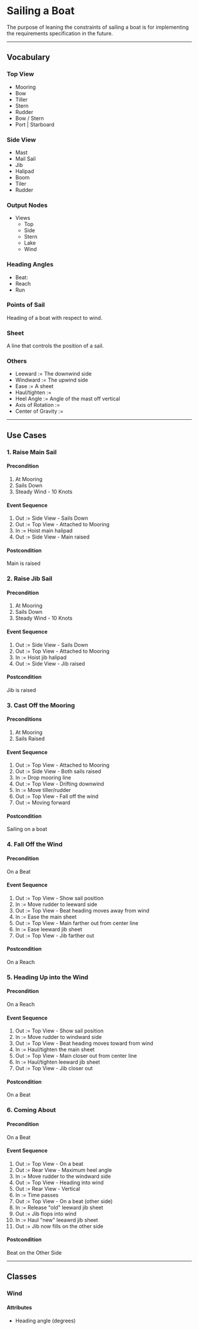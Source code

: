 # Sailing a Boat

The purpose of leaning the constraints of sailing a boat is for implementing the requirements specification in the future.

-------------------------------

## Vocabulary

### Top View

- Mooring
- Bow
- Tiller
- Stern
- Rudder
- Bow / Stern
- Port | Starboard

### Side View

- Mast 
- Mail Sail
- Jib
- Halipad
- Boom
- Tiler
- Rudder

### Output Nodes

- Views
  - Top
  - Side
  - Stern
  - Lake
  - Wind

### Heading Angles

- Beat: 
- Reach
- Run

### Points of Sail

Heading of a boat with respect to wind.

### Sheet

A line that controls the position of a sail.

### Others
- Leeward := The downwind side
- Windward := The upwind side
- Ease := A sheet
- Haul/tighten := 
- Heel Angle := Angle of the mast off vertical
- Axis of Rotation := 
- Center of Gravity := 


-------------------------------

## Use Cases

### 1. Raise Main Sail

#### Precondition

1. At Mooring
2. Sails Down
3. Steady Wind - 10 Knots

#### Event Sequence

1. Out := Side View - Sails Down
2. Out := Top View - Attached to Mooring
3. In := Hoist main halipad
4. Out := Side View - Main raised

#### Postcondition

Main is raised

### 2. Raise Jib Sail

#### Precondition

1. At Mooring
2. Sails Down
3. Steady Wind - 10 Knots

#### Event Sequence

1. Out := Side View - Sails Down
2. Out := Top View - Attached to Mooring
3. In := Hoist jib halipad
4. Out := Side View - Jib raised

#### Postcondition

Jib is raised

### 3. Cast Off the Mooring

#### Preconditions

1. At Mooring
2. Sails Raised

#### Event Sequence

1. Out := Top View - Attached to Mooring
2. Out := Side View - Both sails raised
3. In := Drop mooring line
4. Out := Top View - Drifting downwind
5. In := Move tiller/rudder
6. Out := Top View - Fall off the wind
7. Out := Moving forward

#### Postcondition

Sailing on a boat

### 4. Fall Off the Wind

#### Precondition

On a Beat

#### Event Sequence

1. Out := Top View - Show sail position
2. In := Move rudder to leeward side
3. Out := Top View - Beat heading moves away from wind
4. In := Ease the main sheet
5. Out := Top View - Main farther out from center line
6. In := Ease leeward jib sheet
7. Out := Top View - Jib farther out

#### Postcondition

On a Reach

### 5. Heading Up into the Wind

#### Precondition

On a Reach

#### Event Sequence

1. Out := Top View - Show sail position
2. In := Move rudder to windward side
3. Out := Top View - Beat heading moves toward from wind
4. In := Haul/tighten the main sheet
5. Out := Top View - Main closer out from center line
6. In := Haul/tighten leeward jib sheet
7. Out := Top View - Jib closer out

#### Postcondition

On a Beat

### 6. Coming About

#### Precondition

On a Beat

#### Event Sequence

1. Out := Top View - On a beat
2. Out := Rear View - Maximum heel angle
3. In := Move rudder to the windward side
4. Out := Top View - Heading into wind
5. Out := Rear View - Vertical
6. In := Time passes
7. Out := Top View - On a beat (other side)
8. In := Release "old" leeward jib sheet
9. Out := Jib flops into wind
10. In := Haul "new" leeawrd jib sheet
11. Out := Jib now fills on the other side

#### Postcondition

Beat on the Other Side

-------------------------------

## Classes

### Wind

#### Attributes

- Heading angle (degrees)
